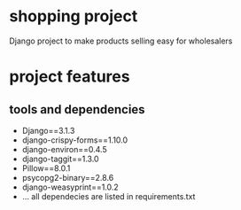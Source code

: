 
# shopping project
Django project to make products selling easy for wholesalers


# project features


## tools and dependencies 

- Django==3.1.3
- django-crispy-forms==1.10.0
- django-environ==0.4.5
- django-taggit==1.3.0
- Pillow==8.0.1
- psycopg2-binary==2.8.6
- django-weasyprint==1.0.2
- ... all dependecies are listed in requirements.txt




